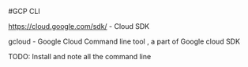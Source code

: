 #GCP CLI

https://cloud.google.com/sdk/   - Cloud SDK

gcloud  -  Google Cloud Command line tool , a part of Google cloud SDK 

TODO:  Install and note all the command line 